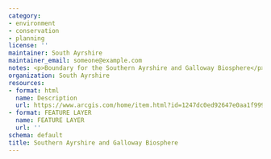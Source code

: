 ```yaml
---
category:
- environment
- conservation
- planning
license: ''
maintainer: South Ayrshire
maintainer_email: someone@example.com
notes: <p>Boundary for the Southern Ayrshire and Galloway Biosphere</p>
organization: South Ayrshire
resources:
- format: html
  name: Description
  url: https://www.arcgis.com/home/item.html?id=1247dc0ed92647e0aa1f999a3409e0b6
- format: FEATURE LAYER
  name: FEATURE LAYER
  url: ''
schema: default
title: Southern Ayrshire and Galloway Biosphere
---
```

